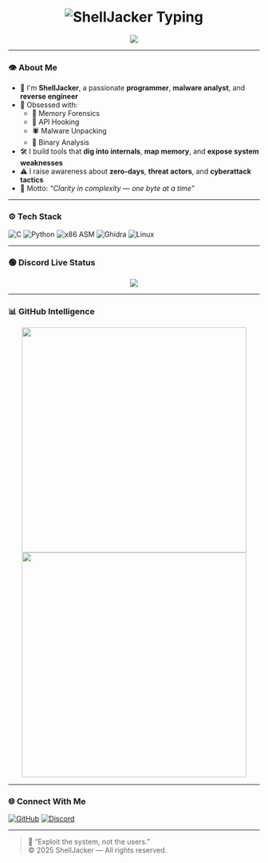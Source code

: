<h1 align="center">
  <img src="https://readme-typing-svg.herokuapp.com?font=Fira+Code&size=30&duration=3000&pause=1000&color=00FF00&center=true&vCenter=true&width=435&lines=💀+ShellJacker" alt="ShellJacker Typing" />
</h1>

<p align="center">
  <img src="https://readme-typing-svg.herokuapp.com?font=Fira+Code&size=22&duration=3000&pause=1000&color=00FF00&center=true&vCenter=true&width=450&lines=Malware+Analyst+%7C+Reverse+Engineer;Post+Exploitation+%7C+Coder;Injecting+Shellcode...;Hooking+APIs...;Bypassing+Security..." />
</p>

---

### 👁️ About Me

- 🧠 I'm **ShellJacker**, a passionate **programmer**, **malware analyst**, and **reverse engineer**
- 💾 Obsessed with:
  - 📂 Memory Forensics
  - 🧬 API Hooking
  - 🕷️ Malware Unpacking
  - 🔗 Binary Analysis
- 🛠️ I build tools that **dig into internals**, **map memory**, and **expose system weaknesses**
- ⚠️ I raise awareness about **zero-days**, **threat actors**, and **cyberattack tactics**
- 🔐 Motto: _“Clarity in complexity — one byte at a time”_

---

### ⚙️ Tech Stack

![C](https://img.shields.io/badge/C-Terminal_Green?style=for-the-badge&logo=c&logoColor=00FF00&color=111111)
![Python](https://img.shields.io/badge/Python-Terminal_Green?style=for-the-badge&logo=python&logoColor=00FF00&color=111111)
![x86 ASM](https://img.shields.io/badge/x86%2F64%20ASM-Terminal_Green?style=for-the-badge&logoColor=00FF00&color=111111)
![Ghidra](https://img.shields.io/badge/Ghidra-Terminal_Green?style=for-the-badge&logoColor=00FF00&color=111111)
![Linux](https://img.shields.io/badge/Linux-Terminal_Green?style=for-the-badge&logo=linux&logoColor=00FF00&color=111111)

---

### 🟢 Discord Live Status

<p align="center">
  <img src="https://lanyard.cnrad.dev/api/1245783823581577358?theme=dark&borderRadius=15px&animated=true&hideDiscrim=false&idleMessage=Injecting+shellcode..." />
</p>

---

### 📊 GitHub Intelligence

<p align="center">
  <img src="https://github-readme-stats.vercel.app/api?username=ShellJacker&show_icons=true&theme=radical" width="450"/>
  <img src="https://github-readme-streak-stats.herokuapp.com?user=ShellJacker&theme=radical" width="450"/>
</p>

---

### 🌐 Connect With Me

[![GitHub](https://img.shields.io/badge/GitHub-Terminal_Green?style=for-the-badge&logo=github&logoColor=00FF00&color=111111)](https://github.com/ShellJacker)
[![Discord](https://img.shields.io/badge/Discord-ShellJacker%231000-5865F2?style=for-the-badge&logo=discord&logoColor=white)](https://discordapp.com/users/1245783823581577358)

---

> 🧠 “Exploit the system, not the users.”  
> © 2025 ShellJacker — All rights reserved.
